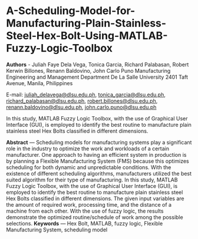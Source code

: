 # A-Scheduling-Model-for-Manufacturing-Plain-Stainless-Steel-Hex-Bolt-Using-MATLAB-Fuzzy-Logic-Toolbox

**Authors** - Juliah Faye Dela Vega, Tonica Garcia, Richard Palabasan, Robert Kerwin Billones, Renann Baldovino, John Carlo Puno
Manufacturing Engineering and Management Department
De La Salle University
2401 Taft Avenue, Manila, Philippines

E-mail: juliah_delavega@dlsu.edu.ph, tonica_garcia@dlsu.edu.ph, richard_palabasan@dlsu.edu.ph,
robert.billones@dlsu.edu.ph, renann.baldovino@dlsu.edu.ph, john.carlo.puno@dlsu.edu.ph


In this study, MATLAB Fuzzy Logic Toolbox, with the use of Graphical User Interface (GUI), is employed to identify the best routine to manufacture plain stainless steel Hex Bolts classified in different dimensions. 

**Abstract** — Scheduling models for manufacturing systems play a significant role in the industry to optimize the work and workloads of a certain manufacturer. One approach to having an efficient system in production is by planning a Flexible Manufacturing System (FMS) because this optimizes scheduling for both dynamic and unpredictable conditions. With the existence of different scheduling algorithms, manufacturers utilized the best suited algorithm for their type of manufacturing. In this study, MATLAB Fuzzy Logic Toolbox, with the use of Graphical User Interface (GUI), is employed to identify the best routine to manufacture plain stainless steel Hex Bolts classified in different dimensions. The given input variables are the amount of required work, processing time, and the distance of a machine from each other. With the use of fuzzy logic, the results demonstrate the optimized routine/schedule of work among the possible selections.
**Keywords** — Hex Bolt, MATLAB, fuzzy logic, Flexible Manufacturing System, scheduling model
